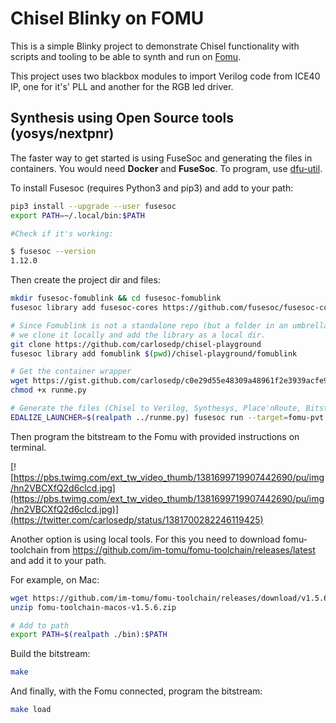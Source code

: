 # Chisel Blinky on FOMU

This is a simple Blinky project to demonstrate Chisel functionality with scripts and tooling to be able to synth and run on [Fomu](https://tomu.im/fomu.html).

This project uses two blackbox modules to import Verilog code from ICE40 IP, one for it's' PLL and another for the RGB led driver.

## Synthesis using Open Source tools (yosys/nextpnr)

The faster way to get started is using FuseSoc and generating the files in containers. You would need **Docker** and **FuseSoc**. To program, use [dfu-util](http://dfu-util.sourceforge.net/).

To install Fusesoc (requires Python3 and pip3) and add to your path:

```sh
pip3 install --upgrade --user fusesoc
export PATH=~/.local/bin:$PATH

#Check if it's working:

$ fusesoc --version
1.12.0
```

Then create the project dir and files:

```sh
mkdir fusesoc-fomublink && cd fusesoc-fomublink
fusesoc library add fusesoc-cores https://github.com/fusesoc/fusesoc-cores

# Since Fomublink is not a standalone repo (but a folder in an umbrella repo)
# we clone it locally and add the library as a local dir.
git clone https://github.com/carlosedp/chisel-playground
fusesoc library add fomublink $(pwd)/chisel-playground/fomublink

# Get the container wrapper
wget https://gist.github.com/carlosedp/c0e29d55e48309a48961f2e3939acfe9/raw/bfeb1cfe2e188c1d5ced0b09aabc9902fdfda6aa/runme.py
chmod +x runme.py

# Generate the files (Chisel to Verilog, Synthesys, Place'nRoute, Bitstream packing)
EDALIZE_LAUNCHER=$(realpath ../runme.py) fusesoc run --target=fomu-pvt carlosedp:demo:fomublink:0
```

Then program the bitstream to the Fomu with provided instructions on terminal.


[![https://pbs.twimg.com/ext_tw_video_thumb/1381699719907442690/pu/img/hn2VBCXfQ2d6clcd.jpg](https://pbs.twimg.com/ext_tw_video_thumb/1381699719907442690/pu/img/hn2VBCXfQ2d6clcd.jpg)](https://twitter.com/carlosedp/status/1381700282246119425)

Another option is using local tools. For this you need to download fomu-toolchain from <https://github.com/im-tomu/fomu-toolchain/releases/latest> and add it to your path.

For example, on Mac:

```sh
wget https://github.com/im-tomu/fomu-toolchain/releases/download/v1.5.6/fomu-toolchain-macos-v1.5.6.zip
unzip fomu-toolchain-macos-v1.5.6.zip

# Add to path
export PATH=$(realpath ./bin):$PATH
```

Build the bitstream:

```sh
make
```

And finally, with the Fomu connected, program the bitstream:

```sh
make load
```
